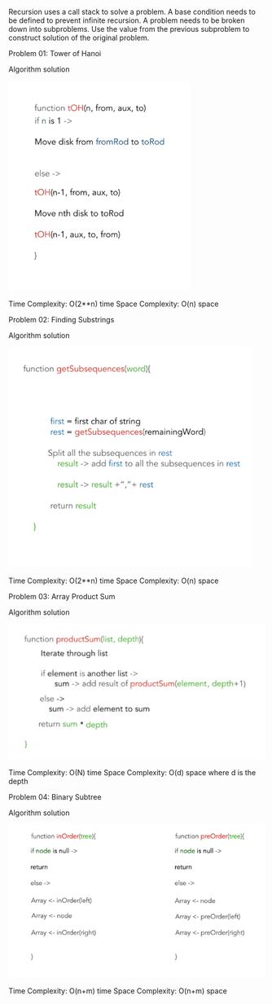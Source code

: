Recursion uses a call stack to solve a problem. A base condition needs to be defined to prevent infinite recursion. A problem needs to be broken down into subproblems. Use the value from the previous subproblem to construct solution of the original problem. 

Problem 01: Tower of Hanoi

Algorithm solution

![tower of hanoi](../Images/toh.png)

Time Complexity: O(2**n) time
Space Complexity: O(n) space

Problem 02: Finding Substrings

Algorithm solution

![finding substrings](../Images/findsubstring.png)

Time Complexity: O(2**n) time
Space Complexity: O(n) space

Problem 03: Array Product Sum

Algorithm solution

![array product sum](../Images/arrayproductsum.png)

Time Complexity: O(N) time
Space Complexity: O(d) space where d is the depth

Problem 04: Binary Subtree

Algorithm solution

![Binary subtree](../Images/binarysubtree.png)

Time Complexity: O(n+m) time
Space Complexity: O(n+m) space

